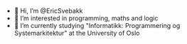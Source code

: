 - 👋 Hi, I’m @EricSvebakk
- 👀 I’m interested in programming, maths and logic
- 🌱 I’m currently studying "Informatikk: Programmering og Systemarkitektur" at the University of Oslo

<!---
EricSvebakk/EricSvebakk is a ✨ special ✨ repository because its `README.md` (this file) appears on your GitHub profile.
You can click the Preview link to take a look at your changes.
--->
